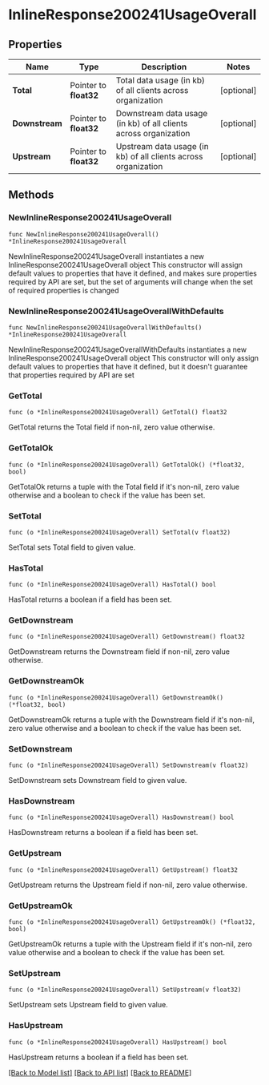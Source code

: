 # InlineResponse200241UsageOverall

## Properties

Name | Type | Description | Notes
------------ | ------------- | ------------- | -------------
**Total** | Pointer to **float32** | Total data usage (in kb) of all clients across organization | [optional] 
**Downstream** | Pointer to **float32** | Downstream data usage (in kb) of all clients across organization | [optional] 
**Upstream** | Pointer to **float32** | Upstream data usage (in kb) of all clients across organization | [optional] 

## Methods

### NewInlineResponse200241UsageOverall

`func NewInlineResponse200241UsageOverall() *InlineResponse200241UsageOverall`

NewInlineResponse200241UsageOverall instantiates a new InlineResponse200241UsageOverall object
This constructor will assign default values to properties that have it defined,
and makes sure properties required by API are set, but the set of arguments
will change when the set of required properties is changed

### NewInlineResponse200241UsageOverallWithDefaults

`func NewInlineResponse200241UsageOverallWithDefaults() *InlineResponse200241UsageOverall`

NewInlineResponse200241UsageOverallWithDefaults instantiates a new InlineResponse200241UsageOverall object
This constructor will only assign default values to properties that have it defined,
but it doesn't guarantee that properties required by API are set

### GetTotal

`func (o *InlineResponse200241UsageOverall) GetTotal() float32`

GetTotal returns the Total field if non-nil, zero value otherwise.

### GetTotalOk

`func (o *InlineResponse200241UsageOverall) GetTotalOk() (*float32, bool)`

GetTotalOk returns a tuple with the Total field if it's non-nil, zero value otherwise
and a boolean to check if the value has been set.

### SetTotal

`func (o *InlineResponse200241UsageOverall) SetTotal(v float32)`

SetTotal sets Total field to given value.

### HasTotal

`func (o *InlineResponse200241UsageOverall) HasTotal() bool`

HasTotal returns a boolean if a field has been set.

### GetDownstream

`func (o *InlineResponse200241UsageOverall) GetDownstream() float32`

GetDownstream returns the Downstream field if non-nil, zero value otherwise.

### GetDownstreamOk

`func (o *InlineResponse200241UsageOverall) GetDownstreamOk() (*float32, bool)`

GetDownstreamOk returns a tuple with the Downstream field if it's non-nil, zero value otherwise
and a boolean to check if the value has been set.

### SetDownstream

`func (o *InlineResponse200241UsageOverall) SetDownstream(v float32)`

SetDownstream sets Downstream field to given value.

### HasDownstream

`func (o *InlineResponse200241UsageOverall) HasDownstream() bool`

HasDownstream returns a boolean if a field has been set.

### GetUpstream

`func (o *InlineResponse200241UsageOverall) GetUpstream() float32`

GetUpstream returns the Upstream field if non-nil, zero value otherwise.

### GetUpstreamOk

`func (o *InlineResponse200241UsageOverall) GetUpstreamOk() (*float32, bool)`

GetUpstreamOk returns a tuple with the Upstream field if it's non-nil, zero value otherwise
and a boolean to check if the value has been set.

### SetUpstream

`func (o *InlineResponse200241UsageOverall) SetUpstream(v float32)`

SetUpstream sets Upstream field to given value.

### HasUpstream

`func (o *InlineResponse200241UsageOverall) HasUpstream() bool`

HasUpstream returns a boolean if a field has been set.


[[Back to Model list]](../README.md#documentation-for-models) [[Back to API list]](../README.md#documentation-for-api-endpoints) [[Back to README]](../README.md)


